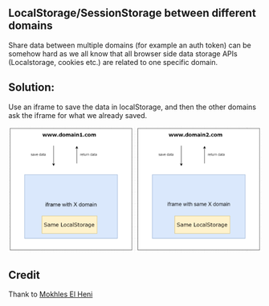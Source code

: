 LocalStorage/SessionStorage between different domains
-----

Share data between multiple domains (for example an auth token) can be somehow hard as we all know that all browser side data storage APIs (Localstorage, cookies etc.) are related to one specific domain.

## Solution:
Use an iframe to save the data in localStorage, and then the other domains ask the iframe for what we already saved.

![Structure](./sturcture.png)

## Credit
Thank to [Mokhles El Heni](https://levelup.gitconnected.com/share-localstorage-sessionstorage-between-different-domains-eb07581e9384)
